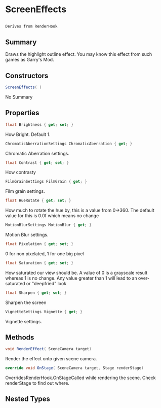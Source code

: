 # ScreenEffects

## 
```c#
Derives from RenderHook
```

## Summary

Draws the highlight outline effect. You may know this effect from
such games as Garry's Mod.
## Constructors

```c#
ScreenEffects( ) 
```
No Summary
## Properties

```c#
float Brightness { get; set; } 
```
How Bright. Default 1.
```c#
ChromaticAberrationSettings ChromaticAberration { get; } 
```
Chromatic Aberration settings.
```c#
float Contrast { get; set; } 
```
How contrasty
```c#
FilmGrainSettings FilmGrain { get; } 
```
Film grain settings.
```c#
float HueRotate { get; set; } 
```
How much to rotate the hue by, this is a value from 0->360.
The default value for this is 0.0f which means no change
```c#
MotionBlurSettings MotionBlur { get; } 
```
Motion Blur settings.
```c#
float Pixelation { get; set; } 
```
0 for non pixelated, 1 for one big pixel
```c#
float Saturation { get; set; } 
```
How saturated our view should be. A value of
0 is a grayscale result whereas 1 is no change. Any
value greater than 1 will lead to an over-saturated or
"deepfried" look
```c#
float Sharpen { get; set; } 
```
Sharpen the screen
```c#
VignetteSettings Vignette { get; } 
```
Vignette settings.
## Methods

```c#
void RenderEffect( SceneCamera target) 
```
Render the effect onto given scene camera.
```c#
override void OnStage( SceneCamera target, Stage renderStage) 
```
OverridesRenderHook.OnStageCalled while rendering the scene. Check renderStage to find out where.
## Nested Types

